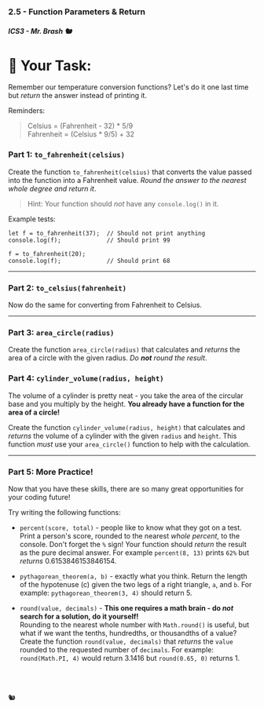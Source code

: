 ### 2.5 - Function Parameters & Return

##### ICS3 - Mr. Brash 🐿️

# 📝 Your Task:

Remember our temperature conversion functions? Let's do it one last time but _return_ the answer instead of printing it.

Reminders:

> Celsius = (Fahrenheit - 32) * 5/9  
Fahrenheit = (Celsius * 9/5) + 32

### Part 1: `to_fahrenheit(celsius)`

Create the function `to_fahrenheit(celsius)` that converts the value passed into the function into a Fahrenheit value. _Round the answer to the nearest whole degree and return it_.

> Hint: Your function should _not_ have any `console.log()` in it.

Example tests:
```JS
let f = to_fahrenheit(37);  // Should not print anything
console.log(f);             // Should print 99

f = to_fahrenheit(20);
console.log(f);             // Should print 68
```

---

### Part 2: `to_celsius(fahrenheit)`

Now do the same for converting from Fahrenheit to Celsius.

---

### Part 3: `area_circle(radius)`

Create the function `area_circle(radius)` that calculates and _returns_ the area of a circle with the given radius. _Do **not** round the result_.

### Part 4: `cylinder_volume(radius, height)`

The volume of a cylinder is pretty neat - you take the area of the circular base and you multiply by the height. **You already have a function for the area of a circle!**

Create the function `cylinder_volume(radius, height)` that calculates and _returns_ the volume of a cylinder with the given `radius` and `height`. This function _must_ use your `area_circle()` function to help with the calculation.

---

### Part 5: More Practice!

Now that you have these skills, there are so many great opportunities for your coding future!

Try writing the following functions:

- `percent(score, total)` - people like to know what they got on a test. Print a person's score, rounded to the nearest _whole percent_, to the console. Don't forget the `%` sign! Your function should _return_ the result as the pure decimal answer. For example `percent(8, 13)` prints `62%` but _returns_ 0.6153846153846154.  

- `pythagorean_theorem(a, b)` - exactly what you think. Return the length of the hypotenuse (c) given the two legs of a right triangle, `a`, and `b`. For example: `pythagorean_theorem(3, 4)` should return 5.  

- `round(value, decimals)` - **This one requires a math brain - do _not_ search for a solution, do it yourself!**  
  Rounding to the nearest whole number with `Math.round()` is useful, but what if we want the tenths, hundredths, or thousandths of a value? Create the function `round(value, decimals)` that _returns_ the `value` rounded to the requested number of `decimals`. For example: `round(Math.PI, 4)` would return 3.1416 but `round(0.65, 0)` returns 1.  


<br>
<br>

🐿️
